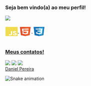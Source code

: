   ### Seja bem vindo(a) ao meu perfil!

<div>
   <a href="https://github.com/otaldanielpereira>
   <img height="180em" src="https://github-readme-stats.vercel.app/api?username=otaldanielpereira&show_icons=true&theme=tokyonight&include_all_commits=true&count_private=true"/>
   <img height="180em" src="https://github-readme-stats.vercel.app/api/top-langs/?username=otaldanielpereira&layout=compact&langs_count=6&theme=tokyonight"/>

</div>
<div style="display: inline_block"><br>
  <img align="center" alt="Js" height="30" width="40" src="https://raw.githubusercontent.com/devicons/devicon/master/icons/javascript/javascript-plain.svg">
  <img align="center" alt="HTML" height="30" width="40" src="https://raw.githubusercontent.com/devicons/devicon/master/icons/html5/html5-original.svg">
  <img align="center" alt="CSS" height="30" width="40" src="https://raw.githubusercontent.com/devicons/devicon/master/icons/css3/css3-original.svg">
</div>
 
 <br>
 
  ### Meus contatos!
 
<div> 
  <a href="https://instagram.com/otaldanielpereira" target="_blank"><img src="https://img.shields.io/badge/-Instagram-%23E4405F?style=for-the-badge&logo=instagram&logoColor=white" target="_blank"></a> 
  <a href = "mailto:wkdanielpereira@gmaik.com"><img src="https://img.shields.io/badge/-Gmail-%23333?style=for-the-badge&logo=gmail&logoColor=white" target="_blank"></a>
  <a href="https://www.linkedin.com/in/daniel-pereira-0247a223a" target="_blank"><img src="https://img.shields.io/badge/-LinkedIn-%230077B5?style=for-the-badge&logo=linkedin&logoColor=white" target="_blank"></a> 
  <div class="badge-base LI-profile-badge" data-locale="pt_BR" data-size="medium" data-theme="dark" data-type="VERTICAL" data-vanity="daniel-pereira-0247a223a" data-version="v1"><a class="badge-base__link LI-simple-link" href="https://br.linkedin.com/in/daniel-pereira-0247a223a?trk=profile-badge">Daniel Pereira</a></div>
              
 
  ![Snake animation](https://github.com/devemdobro/devemdobro/blob/output/github-contribution-grid-snake.svg)

</div>
<script src="https://platform.linkedin.com/badges/js/profile.js" async defer type="text/javascript"></script>
